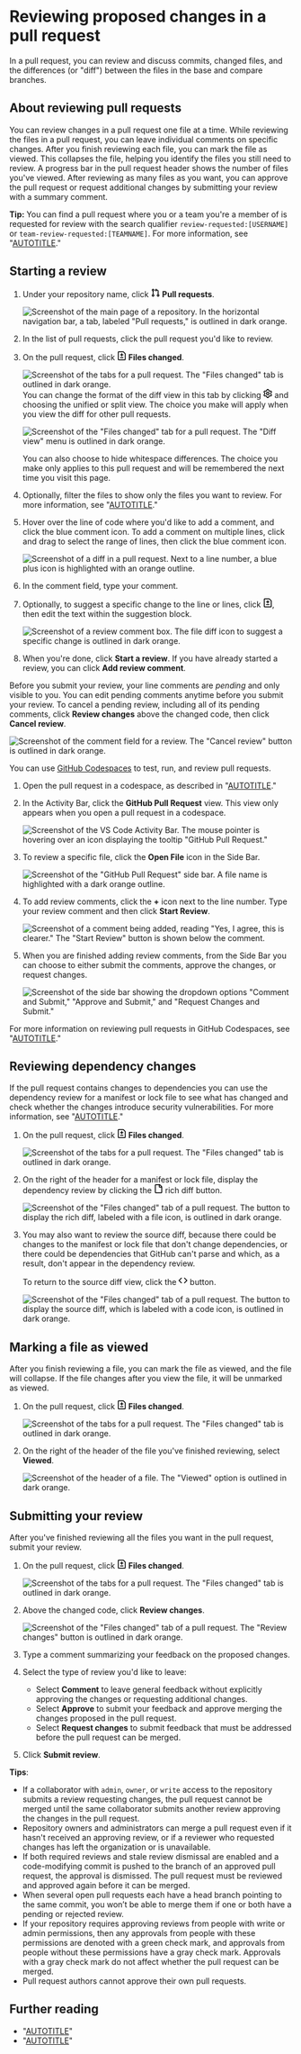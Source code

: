 # Reviewing proposed changes in a pull request

In a pull request, you can review and discuss commits, changed files, and the differences (or "diff") between the files in the base and compare branches.

## About reviewing pull requests

You can review changes in a pull request one file at a time. While reviewing the files in a pull request, you can leave individual comments on specific changes. After you finish reviewing each file, you can mark the file as viewed. This collapses the file, helping you identify the files you still need to review. A progress bar in the pull request header shows the number of files you've viewed. After reviewing as many files as you want, you can approve the pull request or request additional changes by submitting your review with a summary comment.

<div class="ghd-spotlight ghd-spotlight-tip border rounded-1 my-3 p-3 f5 color-border-accent-emphasis color-bg-accent">

**Tip:** You can find a pull request where you or a team you're a member of is requested for review with the search qualifier `review-requested:[USERNAME]` or `team-review-requested:[TEAMNAME]`. For more information, see "[AUTOTITLE](/search-github/searching-on-github/searching-issues-and-pull-requests)."

</div>

## Starting a review

<div class="ghd-tool webui">

1. Under your repository name, click <svg version="1.1" width="16" height="16" viewBox="0 0 16 16" class="octicon octicon-git-pull-request" aria-hidden="true"><path d="M1.5 3.25a2.25 2.25 0 1 1 3 2.122v5.256a2.251 2.251 0 1 1-1.5 0V5.372A2.25 2.25 0 0 1 1.5 3.25Zm5.677-.177L9.573.677A.25.25 0 0 1 10 .854V2.5h1A2.5 2.5 0 0 1 13.5 5v5.628a2.251 2.251 0 1 1-1.5 0V5a1 1 0 0 0-1-1h-1v1.646a.25.25 0 0 1-.427.177L7.177 3.427a.25.25 0 0 1 0-.354ZM3.75 2.5a.75.75 0 1 0 0 1.5.75.75 0 0 0 0-1.5Zm0 9.5a.75.75 0 1 0 0 1.5.75.75 0 0 0 0-1.5Zm8.25.75a.75.75 0 1 0 1.5 0 .75.75 0 0 0-1.5 0Z"></path></svg> **Pull requests**.

   ![Screenshot of the main page of a repository. In the horizontal navigation bar, a tab, labeled "Pull requests," is outlined in dark orange.](/assets/images/help/repository/repo-tabs-pull-requests.png)

1. In the list of pull requests, click the pull request you'd like to review.
1. On the pull request, click <svg version="1.1" width="16" height="16" viewBox="0 0 16 16" class="octicon octicon-file-diff" aria-hidden="true"><path d="M1 1.75C1 .784 1.784 0 2.75 0h7.586c.464 0 .909.184 1.237.513l2.914 2.914c.329.328.513.773.513 1.237v9.586A1.75 1.75 0 0 1 13.25 16H2.75A1.75 1.75 0 0 1 1 14.25Zm1.75-.25a.25.25 0 0 0-.25.25v12.5c0 .138.112.25.25.25h10.5a.25.25 0 0 0 .25-.25V4.664a.25.25 0 0 0-.073-.177l-2.914-2.914a.25.25 0 0 0-.177-.073ZM8 3.25a.75.75 0 0 1 .75.75v1.5h1.5a.75.75 0 0 1 0 1.5h-1.5v1.5a.75.75 0 0 1-1.5 0V7h-1.5a.75.75 0 0 1 0-1.5h1.5V4A.75.75 0 0 1 8 3.25Zm-3 8a.75.75 0 0 1 .75-.75h4.5a.75.75 0 0 1 0 1.5h-4.5a.75.75 0 0 1-.75-.75Z"></path></svg> **Files changed**.

   ![Screenshot of the tabs for a pull request. The "Files changed" tab is outlined in dark orange.](/assets/images/help/pull_requests/pull-request-tabs-changed-files.png)
You can change the format of the diff view in this tab by clicking <svg version="1.1" width="16" height="16" viewBox="0 0 16 16" class="octicon octicon-gear" aria-label="The Settings gear" role="img"><path d="M8 0a8.2 8.2 0 0 1 .701.031C9.444.095 9.99.645 10.16 1.29l.288 1.107c.018.066.079.158.212.224.231.114.454.243.668.386.123.082.233.09.299.071l1.103-.303c.644-.176 1.392.021 1.82.63.27.385.506.792.704 1.218.315.675.111 1.422-.364 1.891l-.814.806c-.049.048-.098.147-.088.294.016.257.016.515 0 .772-.01.147.038.246.088.294l.814.806c.475.469.679 1.216.364 1.891a7.977 7.977 0 0 1-.704 1.217c-.428.61-1.176.807-1.82.63l-1.102-.302c-.067-.019-.177-.011-.3.071a5.909 5.909 0 0 1-.668.386c-.133.066-.194.158-.211.224l-.29 1.106c-.168.646-.715 1.196-1.458 1.26a8.006 8.006 0 0 1-1.402 0c-.743-.064-1.289-.614-1.458-1.26l-.289-1.106c-.018-.066-.079-.158-.212-.224a5.738 5.738 0 0 1-.668-.386c-.123-.082-.233-.09-.299-.071l-1.103.303c-.644.176-1.392-.021-1.82-.63a8.12 8.12 0 0 1-.704-1.218c-.315-.675-.111-1.422.363-1.891l.815-.806c.05-.048.098-.147.088-.294a6.214 6.214 0 0 1 0-.772c.01-.147-.038-.246-.088-.294l-.815-.806C.635 6.045.431 5.298.746 4.623a7.92 7.92 0 0 1 .704-1.217c.428-.61 1.176-.807 1.82-.63l1.102.302c.067.019.177.011.3-.071.214-.143.437-.272.668-.386.133-.066.194-.158.211-.224l.29-1.106C6.009.645 6.556.095 7.299.03 7.53.01 7.764 0 8 0Zm-.571 1.525c-.036.003-.108.036-.137.146l-.289 1.105c-.147.561-.549.967-.998 1.189-.173.086-.34.183-.5.29-.417.278-.97.423-1.529.27l-1.103-.303c-.109-.03-.175.016-.195.045-.22.312-.412.644-.573.99-.014.031-.021.11.059.19l.815.806c.411.406.562.957.53 1.456a4.709 4.709 0 0 0 0 .582c.032.499-.119 1.05-.53 1.456l-.815.806c-.081.08-.073.159-.059.19.162.346.353.677.573.989.02.03.085.076.195.046l1.102-.303c.56-.153 1.113-.008 1.53.27.161.107.328.204.501.29.447.222.85.629.997 1.189l.289 1.105c.029.109.101.143.137.146a6.6 6.6 0 0 0 1.142 0c.036-.003.108-.036.137-.146l.289-1.105c.147-.561.549-.967.998-1.189.173-.086.34-.183.5-.29.417-.278.97-.423 1.529-.27l1.103.303c.109.029.175-.016.195-.045.22-.313.411-.644.573-.99.014-.031.021-.11-.059-.19l-.815-.806c-.411-.406-.562-.957-.53-1.456a4.709 4.709 0 0 0 0-.582c-.032-.499.119-1.05.53-1.456l.815-.806c.081-.08.073-.159.059-.19a6.464 6.464 0 0 0-.573-.989c-.02-.03-.085-.076-.195-.046l-1.102.303c-.56.153-1.113.008-1.53-.27a4.44 4.44 0 0 0-.501-.29c-.447-.222-.85-.629-.997-1.189l-.289-1.105c-.029-.11-.101-.143-.137-.146a6.6 6.6 0 0 0-1.142 0ZM11 8a3 3 0 1 1-6 0 3 3 0 0 1 6 0ZM9.5 8a1.5 1.5 0 1 0-3.001.001A1.5 1.5 0 0 0 9.5 8Z"></path></svg> and choosing the unified or split view. The choice you make will apply when you view the diff for other pull requests.

   ![Screenshot of the "Files changed" tab for a pull request. The "Diff view" menu is outlined in dark orange.](/assets/images/help/pull_requests/diff-settings-menu.png)

   You can also choose to hide whitespace differences. The choice you make only applies to this pull request and will be remembered the next time you visit this page.
1. Optionally, filter the files to show only the files you want to review. For more information, see "[AUTOTITLE](/pull-requests/collaborating-with-pull-requests/reviewing-changes-in-pull-requests/filtering-files-in-a-pull-request)."
1. Hover over the line of code where you'd like to add a comment, and click the blue comment icon. To add a comment on multiple lines, click and drag to select the range of lines, then click the blue comment icon.

   ![Screenshot of a diff in a pull request. Next to a line number, a blue plus icon is highlighted with an orange outline.](/assets/images/help/commits/hover-comment-icon.png)
1. In the comment field, type your comment.
1. Optionally, to suggest a specific change to the line or lines, click <svg version="1.1" width="16" height="16" viewBox="0 0 16 16" class="octicon octicon-file-diff" aria-label="Suggestion" role="img"><path d="M1 1.75C1 .784 1.784 0 2.75 0h7.586c.464 0 .909.184 1.237.513l2.914 2.914c.329.328.513.773.513 1.237v9.586A1.75 1.75 0 0 1 13.25 16H2.75A1.75 1.75 0 0 1 1 14.25Zm1.75-.25a.25.25 0 0 0-.25.25v12.5c0 .138.112.25.25.25h10.5a.25.25 0 0 0 .25-.25V4.664a.25.25 0 0 0-.073-.177l-2.914-2.914a.25.25 0 0 0-.177-.073ZM8 3.25a.75.75 0 0 1 .75.75v1.5h1.5a.75.75 0 0 1 0 1.5h-1.5v1.5a.75.75 0 0 1-1.5 0V7h-1.5a.75.75 0 0 1 0-1.5h1.5V4A.75.75 0 0 1 8 3.25Zm-3 8a.75.75 0 0 1 .75-.75h4.5a.75.75 0 0 1 0 1.5h-4.5a.75.75 0 0 1-.75-.75Z"></path></svg>, then edit the text within the suggestion block.

   ![Screenshot of a review comment box. The file diff icon to suggest a specific change is outlined in dark orange.](/assets/images/help/pull_requests/suggestion-block.png)

1. When you're done, click **Start a review**. If you have already started a review, you can click **Add review comment**.

Before you submit your review, your line comments are _pending_ and only visible to you. You can edit pending comments anytime before you submit your review. To cancel a pending review, including all of its pending comments, click **Review changes** above the changed code, then click **Cancel review**.

![Screenshot of the comment field for a review. The "Cancel review" button is outlined in dark orange.](/assets/images/help/pull_requests/cancel-review-button.png)
</div>

<div class="ghd-tool codespaces">

You can use [GitHub Codespaces](/codespaces/overview) to test, run, and review pull requests.

1. Open the pull request in a codespace, as described in "[AUTOTITLE](/codespaces/developing-in-codespaces/using-github-codespaces-for-pull-requests#opening-a-pull-request-in-codespaces)."
1. In the Activity Bar, click the **GitHub Pull Request** view. This view only appears when you open a pull request in a codespace.

   ![Screenshot of the VS Code Activity Bar. The mouse pointer is hovering over an icon displaying the tooltip "GitHub Pull Request."](/assets/images/help/codespaces/github-pr-view.png)

1. To review a specific file, click the **Open File** icon in the Side Bar.

   ![Screenshot of the "GitHub Pull Request" side bar. A file name is highlighted with a dark orange outline.](/assets/images/help/codespaces/changes-in-files.png)

1. To add review comments, click the **+** icon next to the line number. Type your review comment and then click **Start Review**.

   ![Screenshot of a comment being added, reading "Yes, I agree, this is clearer." The "Start Review" button is shown below the comment.](/assets/images/help/codespaces/start-review.png)

1. When you are finished adding review comments, from the Side Bar you can choose to either submit the comments, approve the changes, or request changes.

   ![Screenshot of the side bar showing the dropdown options "Comment and Submit," "Approve and Submit," and "Request Changes and Submit."](/assets/images/help/codespaces/submit-review.png)

For more information on reviewing pull requests in GitHub Codespaces, see "[AUTOTITLE](/codespaces/developing-in-codespaces/using-github-codespaces-for-pull-requests)."

</div>

## Reviewing dependency changes

If the pull request contains changes to dependencies you can use the dependency review for a manifest or lock file to see what has changed and check whether the changes introduce security vulnerabilities. For more information, see "[AUTOTITLE](/pull-requests/collaborating-with-pull-requests/reviewing-changes-in-pull-requests/reviewing-dependency-changes-in-a-pull-request)."

1. On the pull request, click <svg version="1.1" width="16" height="16" viewBox="0 0 16 16" class="octicon octicon-file-diff" aria-hidden="true"><path d="M1 1.75C1 .784 1.784 0 2.75 0h7.586c.464 0 .909.184 1.237.513l2.914 2.914c.329.328.513.773.513 1.237v9.586A1.75 1.75 0 0 1 13.25 16H2.75A1.75 1.75 0 0 1 1 14.25Zm1.75-.25a.25.25 0 0 0-.25.25v12.5c0 .138.112.25.25.25h10.5a.25.25 0 0 0 .25-.25V4.664a.25.25 0 0 0-.073-.177l-2.914-2.914a.25.25 0 0 0-.177-.073ZM8 3.25a.75.75 0 0 1 .75.75v1.5h1.5a.75.75 0 0 1 0 1.5h-1.5v1.5a.75.75 0 0 1-1.5 0V7h-1.5a.75.75 0 0 1 0-1.5h1.5V4A.75.75 0 0 1 8 3.25Zm-3 8a.75.75 0 0 1 .75-.75h4.5a.75.75 0 0 1 0 1.5h-4.5a.75.75 0 0 1-.75-.75Z"></path></svg> **Files changed**.

   ![Screenshot of the tabs for a pull request. The "Files changed" tab is outlined in dark orange.](/assets/images/help/pull_requests/pull-request-tabs-changed-files.png)

1. On the right of the header for a manifest or lock file, display the dependency review by clicking the **<svg version="1.1" width="16" height="16" viewBox="0 0 16 16" class="octicon octicon-file" aria-label="The rich diff icon" role="img"><path d="M2 1.75C2 .784 2.784 0 3.75 0h6.586c.464 0 .909.184 1.237.513l2.914 2.914c.329.328.513.773.513 1.237v9.586A1.75 1.75 0 0 1 13.25 16h-9.5A1.75 1.75 0 0 1 2 14.25Zm1.75-.25a.25.25 0 0 0-.25.25v12.5c0 .138.112.25.25.25h9.5a.25.25 0 0 0 .25-.25V6h-2.75A1.75 1.75 0 0 1 9 4.25V1.5Zm6.75.062V4.25c0 .138.112.25.25.25h2.688l-.011-.013-2.914-2.914-.013-.011Z"></path></svg>** rich diff button.

   ![Screenshot of the "Files changed" tab of a pull request. The button to display the rich diff, labeled with a file icon, is outlined in dark orange.](/assets/images/help/pull_requests/dependency-review-rich-diff.png)

1. You may also want to review the source diff, because there could be changes to the manifest or lock file that don't change dependencies, or there could be dependencies that GitHub can't parse and which, as a result, don't appear in the dependency review.

   To return to the source diff view, click the **<svg version="1.1" width="16" height="16" viewBox="0 0 16 16" class="octicon octicon-code" aria-label="Display the source diff" role="img"><path d="m11.28 3.22 4.25 4.25a.75.75 0 0 1 0 1.06l-4.25 4.25a.749.749 0 0 1-1.275-.326.749.749 0 0 1 .215-.734L13.94 8l-3.72-3.72a.749.749 0 0 1 .326-1.275.749.749 0 0 1 .734.215Zm-6.56 0a.751.751 0 0 1 1.042.018.751.751 0 0 1 .018 1.042L2.06 8l3.72 3.72a.749.749 0 0 1-.326 1.275.749.749 0 0 1-.734-.215L.47 8.53a.75.75 0 0 1 0-1.06Z"></path></svg>** button.

   ![Screenshot of the "Files changed" tab of a pull request. The button to display the source diff, which is labeled with a code icon, is outlined in dark orange.](/assets/images/help/pull_requests/dependency-review-source-diff.png)

## Marking a file as viewed

After you finish reviewing a file, you can mark the file as viewed, and the file will collapse. If the file changes after you view the file, it will be unmarked as viewed.

1. On the pull request, click <svg version="1.1" width="16" height="16" viewBox="0 0 16 16" class="octicon octicon-file-diff" aria-hidden="true"><path d="M1 1.75C1 .784 1.784 0 2.75 0h7.586c.464 0 .909.184 1.237.513l2.914 2.914c.329.328.513.773.513 1.237v9.586A1.75 1.75 0 0 1 13.25 16H2.75A1.75 1.75 0 0 1 1 14.25Zm1.75-.25a.25.25 0 0 0-.25.25v12.5c0 .138.112.25.25.25h10.5a.25.25 0 0 0 .25-.25V4.664a.25.25 0 0 0-.073-.177l-2.914-2.914a.25.25 0 0 0-.177-.073ZM8 3.25a.75.75 0 0 1 .75.75v1.5h1.5a.75.75 0 0 1 0 1.5h-1.5v1.5a.75.75 0 0 1-1.5 0V7h-1.5a.75.75 0 0 1 0-1.5h1.5V4A.75.75 0 0 1 8 3.25Zm-3 8a.75.75 0 0 1 .75-.75h4.5a.75.75 0 0 1 0 1.5h-4.5a.75.75 0 0 1-.75-.75Z"></path></svg> **Files changed**.

   ![Screenshot of the tabs for a pull request. The "Files changed" tab is outlined in dark orange.](/assets/images/help/pull_requests/pull-request-tabs-changed-files.png)
1. On the right of the header of the file you've finished reviewing, select **Viewed**.

   ![Screenshot of the header of a file. The "Viewed" option is outlined in dark orange.](/assets/images/help/pull_requests/viewed-checkbox.png)

## Submitting your review

After you've finished reviewing all the files you want in the pull request, submit your review.

1. On the pull request, click <svg version="1.1" width="16" height="16" viewBox="0 0 16 16" class="octicon octicon-file-diff" aria-hidden="true"><path d="M1 1.75C1 .784 1.784 0 2.75 0h7.586c.464 0 .909.184 1.237.513l2.914 2.914c.329.328.513.773.513 1.237v9.586A1.75 1.75 0 0 1 13.25 16H2.75A1.75 1.75 0 0 1 1 14.25Zm1.75-.25a.25.25 0 0 0-.25.25v12.5c0 .138.112.25.25.25h10.5a.25.25 0 0 0 .25-.25V4.664a.25.25 0 0 0-.073-.177l-2.914-2.914a.25.25 0 0 0-.177-.073ZM8 3.25a.75.75 0 0 1 .75.75v1.5h1.5a.75.75 0 0 1 0 1.5h-1.5v1.5a.75.75 0 0 1-1.5 0V7h-1.5a.75.75 0 0 1 0-1.5h1.5V4A.75.75 0 0 1 8 3.25Zm-3 8a.75.75 0 0 1 .75-.75h4.5a.75.75 0 0 1 0 1.5h-4.5a.75.75 0 0 1-.75-.75Z"></path></svg> **Files changed**.

   ![Screenshot of the tabs for a pull request. The "Files changed" tab is outlined in dark orange.](/assets/images/help/pull_requests/pull-request-tabs-changed-files.png)
1. Above the changed code, click **Review changes**.

   ![Screenshot of the "Files changed" tab of a pull request. The "Review changes" button is outlined in dark orange.](/assets/images/help/pull_requests/review-changes-button.png)
1. Type a comment summarizing your feedback on the proposed changes.
1. Select the type of review you'd like to leave:

    - Select **Comment** to leave general feedback without explicitly approving the changes or requesting additional changes.
    - Select **Approve** to submit your feedback and approve merging the changes proposed in the pull request.
    - Select **Request changes** to submit feedback that must be addressed before the pull request can be merged.
1. Click **Submit review**.

<div class="ghd-spotlight ghd-spotlight-tip border rounded-1 my-3 p-3 f5 color-border-accent-emphasis color-bg-accent">

**Tips**:
- If a collaborator with `admin`, `owner`, or `write` access to the repository submits a review requesting changes, the pull request cannot be merged until the same collaborator submits another review approving the changes in the pull request.
- Repository owners and administrators can merge a pull request even if it hasn't received an approving review, or if a reviewer who requested changes has left the organization or is unavailable.
- If both required reviews and stale review dismissal are enabled and a code-modifying commit is pushed to the branch of an approved pull request, the approval is dismissed. The pull request must be reviewed and approved again before it can be merged.
- When several open pull requests each have a head branch pointing to the same commit, you won’t be able to merge them if one or both have a pending or rejected review.
- If your repository requires approving reviews from people with write or admin permissions, then any approvals from people with these permissions are denoted with a green check mark, and approvals from people without these permissions have a gray check mark. Approvals with a gray check mark do not affect whether the pull request can be merged.
- Pull request authors cannot approve their own pull requests.

</div>

## Further reading

- "[AUTOTITLE](/repositories/configuring-branches-and-merges-in-your-repository/managing-protected-branches/about-protected-branches#require-pull-request-reviews-before-merging)"
- "[AUTOTITLE](/issues/tracking-your-work-with-issues/filtering-and-searching-issues-and-pull-requests)"
